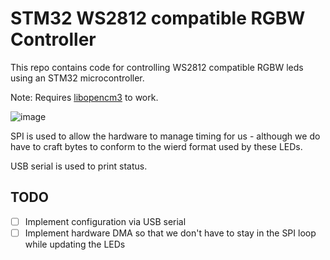 # STM32 WS2812 compatible RGBW Controller

This repo contains code for controlling WS2812 compatible RGBW leds using an STM32 microcontroller.

Note: Requires [libopencm3](https://github.com/libopencm3/libopencm3) to work.

![image](https://user-images.githubusercontent.com/635580/94989172-1fc31f00-05b6-11eb-9acc-d5bd990b383b.png)

SPI is used to allow the hardware to manage timing for us - although we do have to craft bytes to conform to the wierd format used by these LEDs.

USB serial is used to print status.

## TODO
 - [ ] Implement configuration via USB serial
 - [ ] Implement hardware DMA so that we don't have to stay in the SPI loop while updating the LEDs

